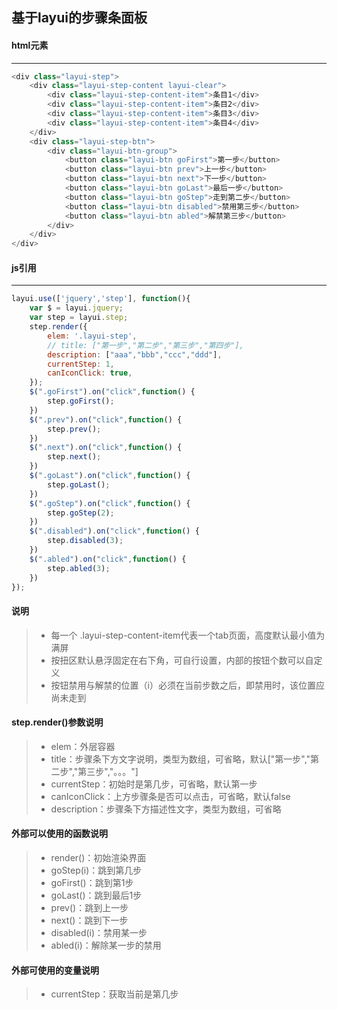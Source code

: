 ## 基于layui的步骤条面板

#### **html元素**
-----------------
```javascript
<div class="layui-step">
    <div class="layui-step-content layui-clear">
        <div class="layui-step-content-item">条目1</div>
        <div class="layui-step-content-item">条目2</div>
        <div class="layui-step-content-item">条目3</div>
        <div class="layui-step-content-item">条目4</div>
    </div>
    <div class="layui-step-btn">
        <div class="layui-btn-group">
            <button class="layui-btn goFirst">第一步</button>
            <button class="layui-btn prev">上一步</button>
            <button class="layui-btn next">下一步</button>
            <button class="layui-btn goLast">最后一步</button>
            <button class="layui-btn goStep">走到第二步</button>
            <button class="layui-btn disabled">禁用第三步</button>
            <button class="layui-btn abled">解禁第三步</button>
        </div>
    </div>
</div>
```

#### **js引用**
-----------------
```javascript
layui.use(['jquery','step'], function(){
    var $ = layui.jquery;
    var step = layui.step;
    step.render({
        elem: '.layui-step',
        // title: ["第一步","第二步","第三步","第四步"],
        description: ["aaa","bbb","ccc","ddd"],
        currentStep: 1,
        canIconClick: true,
    });
    $(".goFirst").on("click",function() {
        step.goFirst();
    })
    $(".prev").on("click",function() {
        step.prev();
    })
    $(".next").on("click",function() {
        step.next();
    })
    $(".goLast").on("click",function() {
        step.goLast();
    })
    $(".goStep").on("click",function() {
        step.goStep(2);
    })
    $(".disabled").on("click",function() {
        step.disabled(3);
    })
    $(".abled").on("click",function() {
        step.abled(3);
    })
});
```

#### **说明**
> + 每一个 .layui-step-content-item代表一个tab页面，高度默认最小值为满屏
> + 按扭区默认悬浮固定在右下角，可自行设置，内部的按钮个数可以自定义
> + 按钮禁用与解禁的位置（i）必须在当前步数之后，即禁用时，该位置应尚未走到

#### **step.render()参数说明**
> + elem：外层容器
> + title：步骤条下方文字说明，类型为数组，可省略，默认["第一步","第二步","第三步","。。。"]
> + currentStep：初始时是第几步，可省略，默认第一步
> + canIconClick：上方步骤条是否可以点击，可省略，默认false
> + description：步骤条下方描述性文字，类型为数组，可省略
    

#### **外部可以使用的函数说明**
> + render()：初始渲染界面
> + goStep(i)：跳到第几步
> + goFirst()：跳到第1步
> + goLast()：跳到最后1步
> + prev()：跳到上一步
> + next()：跳到下一步
> + disabled(i)：禁用某一步
> + abled(i)：解除某一步的禁用


#### **外部可使用的变量说明**
> + currentStep：获取当前是第几步
